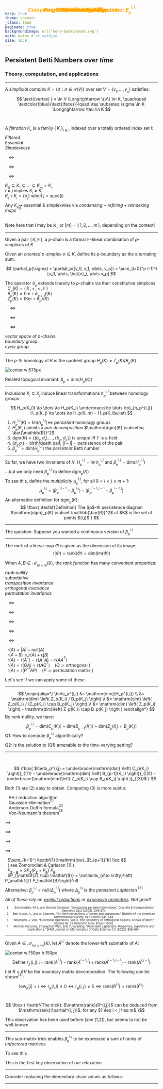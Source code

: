 ```yaml
---
marp: true
theme: uncover
_class: lead
paginate: true
backgroundImage: url('hero-background.svg')
math: katex # or mathjax 
size: 16:9
---
```


<!-- marp pbsig.md --html --allow-local-files -w -->

<script src="tailwind.min.css"></script>

<!-- Global style -->
<style>
h1 {
  color: orange;
	text-align: center;
	position: absolute;
	font-size: 1.2em;
  left: 80px;
  top: 40px;
  right: 80px;
  height: 70px;
  line-height: 20px;
}
code{
	tab-size: 2;
}
section{
	font-size: 1.75em;
  letter-spacing: .020rem;
  text-align: left;
  padding: 0.125rem 1.0rem 0.125rem 1.0rem;
}
section img {
	text-align: center !important;
}
img[alt~="center"] {
  display: block;
  margin: 0 auto;
}
footer {
	text-align: center;
  bottom: 0.75rem !important;
}
footer > ol > li > p{
	margin: 0;
}
.columns {
  display: grid;
  grid-template-columns: repeat(2, minmax(0, 1fr));
  gap: 1rem;
}
sub, sup { font-size: 75%; line-height: 0; position: relative; vertical-align: baseline; }
sup { top: -0.3em; vertical-align: super;}
sub { bottom: -0.25em; vertical-align: sub;}

.grid > p {
  margin: 0; 
}

.katex { font-size: 1.05em; }

</style>

## Persistent Betti Numbers *over time*
### Theory, computation, and applications

---

# Preliminaries

A _simplicial complex_ $K = \{\sigma : \sigma \in \mathcal{P}(V)\}$ over set $V = \{v_1, \dots, v_n\}$ satisfies: 

$$ \text{(vertex)  } v \in V \Longrightarrow \{v\} \in K, \quad\quad \textcolor{blue}{\text{(face)}}\quad \tau \subseteq \sigma \in K \Longrightarrow \tau \in K $$

<br>

A _filtration_ $K_\bullet$ is a family $\{ \, K_i \, \}_{i\in I}$  indexed over a totally ordered index set $I$:


<div class="grid justify-items-start float-left align-left">

<div>

<div class="grid grid-cols-9 gap-1 pt-5 m-0">

<div class="grid justify-items-end float-right col-span-3 m-0">

*Filtered* 

*Essential* 

*Simplexwise*
   
</div>

<div class="col-span-1">

&nbsp;&nbsp; $\Longleftrightarrow$

&nbsp;&nbsp; $\Longleftrightarrow$

&nbsp;&nbsp; $\Longleftrightarrow$

</div> 

<div class="grid justify-items-start float-left col-span-5 whitespace-nowrap">

$K_0 \subsetneq K_1 \subsetneq \dots \subsetneq K_m = K_\bullet$

$i \neq j$ implies $K_i \neq K_j$

$K_j \smallsetminus K_i = \{\sigma_j\}$ when $j = \mathrm{succ}(i)$

</div>

</div>

<div class="whitespace-nowrap"> 

Any $K_\bullet \mapsto$ essential & simplexwise via _condensing_ + _refining_ + _reindexing maps_ <sup>[1]</sup>

</div>

<br>

<div class="grid text-center place-content-center">

Note here that $I$ may be $\mathbb{R}_+$ or $[m] = \{\, 1, 2, \dots, m\, \}$, depending on the context!

</div>

<!-- _footer: Bauer, Ulrich. "Ripser: efficient computation of Vietoris–Rips persistence barcodes." Journal of Applied and Computational Topology 5.3 (2021): 391-423. -->

--- 

# The Three Groups  

Given a pair $(\, K, \, \mathbb{F} \, )$, a $p$-chain is a formal $\mathbb{F}$-linear combination of $p$-simplices of $K$ 

Given an _oriented_ $p$-simplex $\sigma \in K$, define its $p$-boundary as the alternating sum:

$$ \partial_p(\sigma) = \partial_p([v_0, v_1, \dots, v_p]) = \sum_{i=0}^p (-1)^i [v_0, \dots, \hat{v}_i, \dots v_p] $$

<div class="grid text-center place-content-center">

The operator $\partial_p$ extends linearly to $p$-chains via their constitutive simplices 

</div>

<div class="grid grid-cols-9 gap-1 pt-5 m-0">

<div class="grid justify-items-end float-right col-span-4 m-0">

&nbsp; $C_p(K) = (\, K \, , \, + \, , \, \times \,, \, \mathbb{F} \,)$ 

&nbsp; $B_p(K) = (\mathrm{Im} \circ \partial_{p+1})(K)$ 

&nbsp; $Z_p(K) = (\mathrm{Ker} \circ \partial_{p})(K)$ 

</div>

<div class="col-span-1">

&nbsp; &nbsp; $\Longleftrightarrow$

&nbsp; &nbsp; $\Longleftrightarrow$

&nbsp; &nbsp; $\Longleftrightarrow$

</div>

<div class="grid justify-items-start float-left col-span-4">

_vector space_ of $p$-chains

_boundary group_

_cycle group_

</div>
</div>

<!-- _footer: Eades, Peter. "A heuristic for graph drawing." Congressus numerantium 42 (1984): 149-160. -->

---

# Homology 

The $p$-th homology of $K$ is the quotient group $H_p(K) = Z_p(K) / B_{p}(K)$


![center w:575px](homology.png)

Related topogical invariant: $\beta_p = \mathrm{dim}(H_p(K))$

<!-- Note: $H_p(K)$ depends on the choice of $\mathbb{F}$ ! -->

---

# Persistent Homology 

Inclusions $K_i \subsetneq K_j$ induce linear transformations $h_p^{i,j}$ between homology groups 

$$ H_p(K_0) \to \dots \to H_p(K_i) \underbrace{\to \dots \to}_{h_p^{i,j}} H_p(K_j) \to \dots \to H_p(K_m) = H_p(K_\bullet) $$

  1. $H_p^{i,j}(K) = \mathrm{Im}(h_p^{i,j}) \Leftrightarrow$  _persistent_ homology groups
  2. $H_p(K_\bullet)$ admits a _pair decomposition_ $\mathrm{dgm}(K) \subseteq \bar{\mathbb{R}}^2$
  3. $\mathrm{dgm}(K) = \{(b_1,d_1), \dots, (b_p,d_p)\}$ is _unique_ iff $\mathbb{F}$ is a field
  4.  $(\sigma_i, \sigma_j)$ = birth/death pair, $\lvert i - j \rvert$ = persistence of the pair 
  5. $\beta_p^{i,j} = \mathrm{dim}(H_p^{i,j})$ the _persistent_ Betti number

 <!-- $R = \partial V$ --> 

---

So far, we have two invariants of $K$: $H_{p}^{i,j} = \mathrm{Im}\,h_p^{i,j}$ and $\beta_p^{i,j} = \mathrm{dim}(H_{p}^{i,j})$

...but we only need $\beta_p^{i,j}$ to define $\mathrm{dgm}_p(K)$

To see this, define the _multiplicity_ $\mu_p^{i,j}$, for all $0 < i < j \leq m + 1$: 

$$
\mu_p^{i,j} = (\beta_p^{i,j-1} - \beta_p^{i,j}) - (\beta_p^{i-1,j-1} - \beta_p^{i-1,j})
$$

An alternative definition for $\mathrm{dgm}_p(K)$: 
$$ 
\fbox{
  \textbf{Definition} The $p$-th persistence diagram $\mathrm{dgm}_p(K) \subset \mathbb{\bar{R}}^2$ of $K$ is the set of points $(i,j)$ 
}
$$
<!-- https://iuricichf.github.io/ICT/index.html -->


--- 

The question: Suppose you wanted a continuous version of $\beta_p^{i,j}$

---

# Properties of the rank function

The _rank_ of a linear map $\Phi$ is given as the dimension of its image: 
$$ \mathrm{r}(\Phi) = \mathrm{rank}(\Phi) = \mathrm{dim}(\mathrm{Im}(\Phi)) $$ 

When $A, B \in \mathcal{M}_{(n \times n)}(\mathbb{R})$,  the _rank function_ has many convenient properties:


<div class="grid justify-items-start float-right align-left">

<div>

<div class="grid grid-cols-10 gap-1 pt-5">

<div class="grid justify-items-end float-right col-span-3 ">

*rank-nullity* 

*subadditive* 

*transposition invariance* 

*orthogonal invariance*

*permutation invariance*
   
</div>

<div class="col-span-1">

&nbsp;&nbsp; $\Longleftrightarrow$

&nbsp;&nbsp; $\Longleftrightarrow$

&nbsp;&nbsp; $\Longleftrightarrow$

&nbsp;&nbsp; $\Longleftrightarrow$

&nbsp;&nbsp; $\Longleftrightarrow$

</div> 

<div class="grid justify-items-start float-left col-span-6 whitespace-nowrap">

&nbsp; $\mathrm{r}(A) = \lvert A \rvert - \mathrm{null}(A)$

&nbsp; $\mathrm{r}(A + B) \leq \mathrm{r}(A) + \mathrm{r}(B)$

&nbsp; $\mathrm{r}(A) = \mathrm{r}(A^T) = \mathrm{r}(A^T A) = \mathrm{r}(A A^T)$

&nbsp; $\mathrm{r}(A) = \mathrm{r}(QA) = \mathrm{r}(AQ^T)$ &nbsp;&nbsp; $\big(Q$ := orthogonal $\big)$

&nbsp; $\mathrm{r}(A) = \mathrm{r}(P^{-1}A P)$  &nbsp;&nbsp; $\big(P$ := permutation matrix $\big)$

</div>

</div>

Let's see if we can apply some of these. 

---

$$
\begin{align*}
	\beta_p^{i,j} &= \mathrm{dim}(H_p^{i,j}) \\
  &= \mathrm{dim} \left( Z_p(K_i) / B_p(K_j) \right) \\
	&= \mathrm{dim} \left( Z_p(K_i) / (Z_p(K_i) \cap B_p(K_j) \right) \\
	&= \mathrm{dim} \left( Z_p(K_i) \right) - \mathrm{dim}\left( Z_p(K_i) \cap B_p(K_j) \right )
\end{align*}
$$
By rank-nullity, we have:

$$ \beta_p^{i,j} = \mathrm{dim} \left( C_p(K_i) \right) - \mathrm{dim} \left( B_{p-1}(K_i) \right) - \mathrm{dim}\left( Z_p(K_i) \cap B_p(K_j) \right )   $$

Q1: How to compute $\beta_p^{i,j}$ algorithically? 

Q2: Is the solution to (Q1) amenable to the time-varying setting?


---

# Computing the _persistent_ Betti number $\beta_p^{i,j}$

<br> 

$$
\fbox{
  $\beta_p^{i,j} = \underbrace{\mathrm{dim} \left( C_p(K_i) \right)}_{(1)} - \underbrace{\mathrm{dim} \left( B_{p-1}(K_i) \right)}_{(2)} - \underbrace{\mathrm{dim}\left( Z_p(K_i) \cap B_p(K_j) \right )}_{(3)}$
}
$$

<!-- $(1)$ is # of $p$-simplices in $K_i$ and $(2)$ is given by $\mathrm{rank}( \partial_p(K_i))$ -->
Both $(1)$ are $(2)$ easy to obtain. Computing $(3)$ is more subtle:

   <!-- a. Use PH / reduction algorithm: $\sum_{k=1}^j \textbf{1}(\mathrm{low}_{R_{p+1}}[k] \leq i)$
   b. Use Gaussian elimination to find basis<sup>[1]</sup>
   c. Use Anderson-Duffin formula<sup>[2]</sup>: $P_{\mathbf{Z} \cap \mathbf{B}} = 2 P_{\mathbf{Z}}(P_{\mathbf{Z}} + P_{\mathbf{B}})^\dagger P_{\mathbf{B}}$
   d. Use Von-Neumann's theorem<sup>[3]</sup>: $P_{\mathbf{Z} \cap \mathbf{B}} = \lim\limits_{n\to \infty}\left( P_\mathbf{Z} P_\mathbf{B}\right)^n$
    -->

<div class="grid grid-cols-10 gap-1 pt-2">

<div class="grid justify-items-start float-left col-span-4 ">

&nbsp;&nbsp; PH / reduction algorithm

&nbsp;&nbsp; Gaussian elimination<sup>[1]</sup>

&nbsp;&nbsp; Anderson-Duffin formula<sup>[2]</sup>

&nbsp;&nbsp; Von-Neumann's theorem<sup>[3]</sup>
   
</div>

<div class="col-span-1">

$\implies$

$\implies$

$\implies$

$\implies$

</div>

<div class="grid justify-items-start float-left col-span-5 ">

&nbsp;  $\sum_{k=1}^j \textbf{1}(\mathrm{low}_{R_{p+1}}[k] \leq i)$
   
&nbsp; ( see Zomorodian & Carlsson [1] )

&nbsp; $P_{\mathbf{Z} \cap \mathbf{B}} = 2 P_{\mathbf{Z}}(P_{\mathbf{Z}} + P_{\mathbf{B}})^\dagger P_{\mathbf{B}}$

&nbsp; $P_{\mathbf{Z} \cap \mathbf{B}} = \lim\limits_{n\to \infty}\left( P_\mathbf{Z} P_\mathbf{B}\right)^n$

</div>

</div>

Alternative: $\beta_p^{i,j} = \mathrm{null}(\Delta_p^{i,j})$ where $\Delta_p^{i,j}$ is the _persistent Laplacian_ <sup>[4]</sup> 

<span class="text-3xl">

_All of these rely on <u>explicit reductions</u> or <u>expensive projectors</u>. Not great!_

</span>

<footer class="fixed float-bottom bottom-0 whitespace-nowrap" style="font-size: 0.60rem; line-height: 0.65rem;"> 

1. Zomorodian, Afra, and Gunnar Carlsson. "Computing persistent homology." Discrete & Computational Geometry 33.2 (2005): 249-274. 
   
2. Ben-Israel, A., and A. Charnes. "On the intersections of cones and subspaces." Bulletin of the American Mathematical Society 74.3 (1968): 541-544.
   
3. Neumann, J. Von. "Functional Operators, Vol. II. The Geometry of Orthogonal Spaces. Annals of Math." Studies Nr. 22 Princeton Univ. Press (1950).
  
4. Mémoli, Facundo, Zhengchao Wan, and Yusu Wang. "Persistent Laplacians: Properties, algorithms and implications." SIAM Journal on Mathematics of Data Science 4.2 (2022): 858-884.
   

</footer>

---

# A clever trick

Given $A \in \mathcal{M}_{(m \times m)}(\mathbb{R})$, let $A^{i,j}$ denote the lower-left submatrix of $A$:

![center w:150px h:150px](lower_left.png)

$$ \text{Define } r_A(i,j) := \mathrm{rank}(A^{i, j}) - \mathrm{rank}(A^{i+1, j}) + \mathrm{rank}(A^{i+1, j-1}) - \mathrm{rank}(A^{i, j-1})$$

Let $R = \partial V$ be the boundary matrix decomposition. The following can be shown<sup>[2]</sup>:

$$ \mathrm{low}_R[j] = i \iff r_R(i,j) \neq 0 \iff r_\partial(i,j) \neq 0 \iff \mathrm{rank}(R^{i,j}) = \mathrm{rank}(\partial^{i, j}) $$

<br> 

$$
\fbox {
  \textbf{The trick}: $\mathrm{rank}(R^{i,j})$ can be deduced from $\mathrm{rank}(\partial^{i, j})$, for any $1 \leq i < j \leq m$
}$$

This observation has been used before (see [1,2]), but seems to not be well-known 

---

# The relaxation (I)


This sub-matrix trick enables $\beta_p^{i,j}$ to be expressed a sum of ranks of _unfactored_ matrices

To see this


This is the first key observation of our relaxation

--- 

# The relaxation (II)

Consider replacing the elementary chain values as follows:


<!-- boundary replacement -->


---